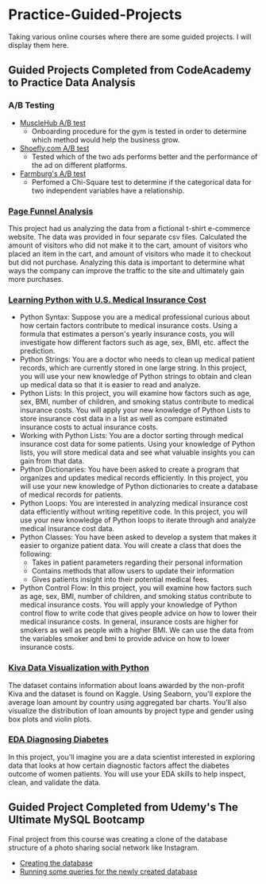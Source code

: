# Practice-Guided-Projects
Taking various online courses where there are some guided projects.
I will display them here.

## Guided Projects Completed from CodeAcademy to Practice Data Analysis 
### A/B Testing
* [MuscleHub A/B test](https://github.com/rcintrovert/Guided-Practice-Projects/blob/b5aabf6b8149e91ea834f350353483211196d00a/a-b-test-for-musclehub.ipynb)
  * Onboarding procedure for the gym is tested in order to determine which method would help the business grow.
* [Shoefly.com A/B test](https://github.com/rcintrovert/Guided-Practice-Projects/blob/b5aabf6b8149e91ea834f350353483211196d00a/shoefly-com-a-b-testing.ipynb)
  * Tested which of the two ads performs better and the performance of the ad on different platforms.
* [Farmburg's A/B test](https://github.com/rcintrovert/Guided-Practice-Projects/blob/0e00850243459831b5dd7a6c63adc4ba814446a4/shoefly-com-a-b-testing.ipynb)
  * Perfomed a Chi-Square test to determine if the categorical data for two independent variables have a relationship. 
### [Page Funnel Analysis](https://github.com/rcintrovert/Guided-Practice-Projects/blob/886ef11612e80c28aa327bac22e9d6ebf200be35/page_visits_funnel.ipynb)

This project had us analyzing the data from a fictional t-shirt e-commerce website. The data was provided in four separate csv files. Calculated the amount of visitors who did not make it to the cart, amount of visitors who placed an item in the cart, and amount of visitors who made it to checkout but did not purchase. Analyzing this data is important to determine what ways the company can improve the traffic to the site and ultimately gain more purchases. 

### [Learning Python with U.S. Medical Insurance Cost](https://github.com/rcintrovert/Guided-Practice-Projects/blob/25b41bebf4d5f211bff2dc671304bbd5e0aba60e/python_medical_insurance.ipynb)

* Python Syntax: Suppose you are a medical professional curious about how certain factors contribute to medical insurance costs. Using a formula that estimates a person's yearly insurance costs, you will investigate how different factors such as age, sex, BMI, etc. affect the prediction.
* Python Strings: You are a doctor who needs to clean up medical patient records, which are currently stored in one large string. In this project, you will use your new knowledge of Python strings to obtain and clean up medical data so that it is easier to read and analyze.
* Python Lists: In this project, you will examine how factors such as age, sex, BMI, number of children, and smoking status contribute to medical insurance costs. You will apply your new knowledge of Python Lists to store insurance cost data in a list as well as compare estimated insurance costs to actual insurance costs.
* Working with Python Lists: You are a doctor sorting through medical insurance cost data for some patients. Using your knowledge of Python lists, you will store medical data and see what valuable insights you can gain from that data.
* Python Dictionaries: You have been asked to create a program that organizes and updates medical records efficiently. In this project, you will use your new knowledge of Python dictionaries to create a database of medical records for patients.
* Python Loops: You are interested in analyzing medical insurance cost data efficiently without writing repetitive code. In this project, you will use your new knowledge of Python loops to iterate through and analyze medical insurance cost data.
* Python Classes: You have been asked to develop a system that makes it easier to organize patient data. You will create a class that does the following:
  * Takes in patient parameters regarding their personal information
  * Contains methods that allow users to update their information
  * Gives patients insight into their potential medical fees.
* Python Control Flow: In this project, you will examine how factors such as age, sex, BMI, number of children, and smoking status contribute to medical insurance costs. You will apply your knowledge of Python control flow to write code that gives people advice on how to lower their medical insurance costs. In general, insurance costs are higher for smokers as well as people with a higher BMI. We can use the data from the variables smoker and bmi to provide advice on how to lower insurance costs.
### [Kiva Data Visualization with Python](https://github.com/rcintrovert/Guided-Practice-Projects/blob/5d0eb07eff662177f795ab193789aa1a49b5952b/kiva_project.ipynb)

The dataset contains information about loans awarded by the non-profit Kiva and the dataset is found on Kaggle. Using Seaborn, you'll explore the average loan amount by country using aggregated bar charts. You'll also visualize the distribution of loan amounts by project type and gender using box plots and violin plots.

### [EDA Diagnosing Diabetes](https://github.com/rcintrovert/Guided-Practice-Projects/blob/ce583be2cf8acfad38a410188fa2fbe231accb23/EDA%20Diagnosing%20Diabetes.ipynb)

In this project, you'll imagine you are a data scientist interested in exploring data that looks at how certain diagnostic factors affect the diabetes outcome of women patients. You will use your EDA skills to help inspect, clean, and validate the data.

## Guided Project Completed from Udemy's The Ultimate MySQL Bootcamp
Final project from this course was creating a clone of the database structure of a photo sharing social network like Instagram.
* [Creating the database](https://github.com/rcintrovert/Guided-Practice-Projects/blob/13c3b01b16d6c25cecd918cd75e9962734c9aa10/MySQL%20Bootcamp%20Udemy/ig_clone_data.sql)
* [Running some queries for the newly created database](https://github.com/rcintrovert/Guided-Practice-Projects/blob/13c3b01b16d6c25cecd918cd75e9962734c9aa10/MySQL%20Bootcamp%20Udemy/instagram_challenge.sql)
